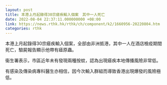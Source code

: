 ```yaml
---
layout: post
title: 本港上月起錄得30宗瘧疾輸入個案　其中一人死亡
date: 2022-08-04 22:37:11.000000000 +08:00
link: https://news.rthk.hk/rthk/ch/component/k2/1660956-20220804.htm
categories: rthk
---
```


本港上月起錄得30宗瘧疾輸入個案，全部由非洲抵港，其中一人在酒店檢疫期間死亡，驗屍報告顯示他帶有瘧原蟲。

衞生署表示，市區近年未有發現兩種按蚊，認為出現瘧疾本地傳播風險非常低。

有感染及傳染病專科醫生亦相信，因今次輸入群組而導致香港出現爆發的風險極低。
